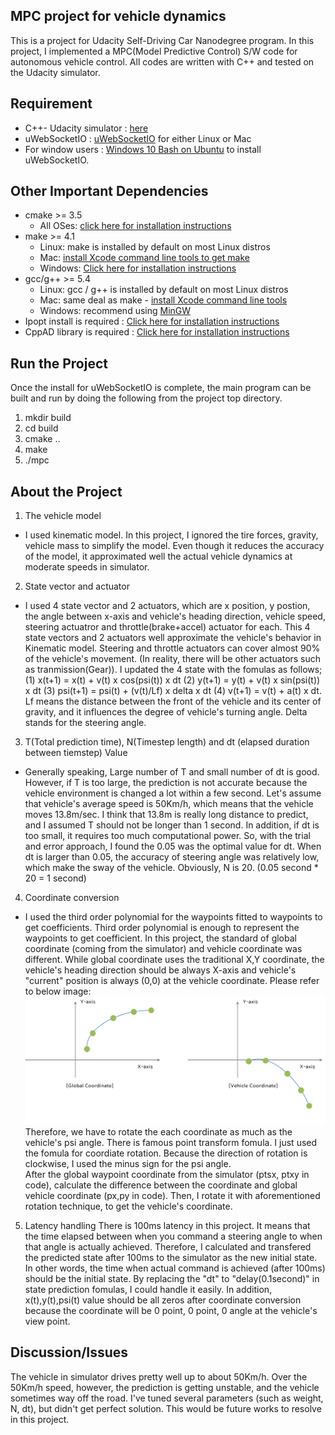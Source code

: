 
## MPC project for vehicle dynamics 
This is a project for Udacity Self-Driving Car Nanodegree program. In this project, I implemented a MPC(Model Predictive Control) S/W code for autonomous vehicle control. All codes are written with C++ and tested on the Udacity simulator. 

## Requirement 
- C++- Udacity simulator : [here](https://github.com/udacity/self-driving-car-sim/releases)
- uWebSocketIO : [uWebSocketIO](https://github.com/uWebSockets/uWebSockets) for either Linux or Mac
- For window users : [Windows 10 Bash on Ubuntu](https://www.howtogeek.com/249966/how-to-install-and-use-the-linux-bash-shell-on-windows-10/) to install uWebSocketIO. 

## Other Important Dependencies
* cmake >= 3.5  
  * All OSes: [click here for installation instructions](https://cmake.org/install/)
* make >= 4.1  
  * Linux: make is installed by default on most Linux distros  
  * Mac: [install Xcode command line tools to get make](https://developer.apple.com/xcode/features/)  
  * Windows: [Click here for installation instructions](http://gnuwin32.sourceforge.net/packages/make.htm)
* gcc/g++ >= 5.4  
  * Linux: gcc / g++ is installed by default on most Linux distros  
  * Mac: same deal as make - [install Xcode command line tools](https://developer.apple.com/xcode/features/)  
  * Windows: recommend using [MinGW](http://www.mingw.org/)
* Ipopt install is required : [Click here for installation instructions](https://projects.coin-or.org/Ipopt/)
* CppAD library is required : [Click here for installation instructions](https://www.coin-or.org/CppAD/)
  
## Run the Project 
Once the install for uWebSocketIO is complete, the main program can be built and run by doing the following from the project top directory.

1. mkdir build
2. cd build
3. cmake ..
4. make
5. ./mpc

## About the Project 
1) The vehicle model 
- I used kinematic model. In this project, I ignored the tire forces, gravity, vehicle mass to simplify the model. Even though it reduces the accuracy of the model, it approximated well the actual vehicle dynamics at moderate speeds in simulator.

2) State vector and actuator
- I used 4 state vector and 2 actuators, which are x position, y postion, the angle between x-axis and vehicle's heading direction, vehicle speed, steering actuatror and throttle(brake+accel) actuator for each. This 4 state vectors and 2 actuators well approximate the vehicle's behavior in Kinematic model. Steering and throttle actuators can cover almost 90% of the vehicle's movement. (In reality, there will be other actuators such as tranmission(Gear)). I updated the 4 state with the fomulas as follows; (1) x(t+1) = x(t) + v(t) x cos(psi(t)) x dt (2) y(t+1) = y(t) + v(t) x sin(psi(t)) x dt (3) psi(t+1) = psi(t) + (v(t)/Lf) x delta x dt (4) v(t+1) = v(t) + a(t) x dt. Lf means the distance between the front of the vehicle and its center of gravity, and it influences the degree of vehicle's turning angle. Delta stands for the steering angle.   

3) T(Total prediction time), N(Timestep length) and dt (elapsed duration between tiemstep) Value
 - Generally speaking, Large number of T and small number of dt is good. However, if T is too large, the prediction is not accurate because the vehicle environment is changed a lot within a few second. Let's assume that vehicle's average speed is 50Km/h, which means that the vehicle moves 13.8m/sec. I think that 13.8m is really long distance to predict, and I assumed T should not be longer than 1 second. In addition, if dt is too small, it requires too much computational power. So, with the trial and error approach, I found the 0.05 was the optimal value for dt. When dt is larger than 0.05, the accuracy of steering angle was relatively low, which make the sway of the vehicle. Obviously, N is 20. (0.05 second * 20 = 1 second)
 
4) Coordinate conversion 
 - I used the third order polynomial for the waypoints fitted to waypoints to get coefficients. Third order polynomial is enough to represent the waypoints to get coefficient. In this project, the standard of global coordinate (coming from the simulator) and vehicle coordinate was different. While global coordinate uses the traditional X,Y coordinate, the vehicle's heading direction should be always X-axis and vehicle's "current" position is always (0,0) at the vehicle coordinate. Please refer to below image:  
![Test image](https://github.com/KHKANG36/MPC-Project/blob/master/coord.png)
Therefore, we have to rotate the each coordinate as much as the vehicle's psi angle. There is famous point transform fomula. I just used the fomula for coordiate rotation. Because the direction of rotation is clockwise, I used the minus sign for the psi angle.  
After the global waypoint coordinate from the simulator (ptsx, ptxy in code), calculate the difference between the coordinate and global vehicle coordinate (px,py in code). Then, I rotate it with aforementioned rotation technique, to get the vehicle's coordinate.  

5) Latency handling
There is 100ms latency in this project. It means that the time elapsed between when you command a steering angle to when that angle is actually achieved. Therefore, I calculated and transfered the predicted state after 100ms to the simulator as the new initial state. In other words, the time when actual command is achieved (after 100ms) should be the initial state. By replacing the "dt" to "delay(0.1second)" in state prediction fomulas, I could handle it easily. In addition, x(t),y(t),psi(t) value should be all zeros after coordinate conversion because the coordinate will be 0 point, 0 point, 0 angle at the vehicle's view point.  

## Discussion/Issues 
The vehicle in simulator drives pretty well up to about 50Km/h. Over the 50Km/h speed, however, the prediction is getting unstable, and the vehicle sometimes way off the road. I've tuned several parameters (such as weight, N, dt), but didn't get perfect solution. This would be future works to resolve in this project.  

